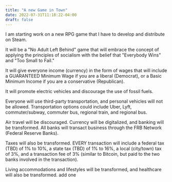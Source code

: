 ```yaml
---
title: "A new Game in Town"
date: 2022-07-31T11:18:22-04:00
draft: false
---
```

I am starting work on a new RPG game that I have to develop and distribute on Steam.

It will be a "No Adult Left Behind" game that will embrace the concept of applying the principles of socialism with the belief that "Everybody Wins" and "Too Small to Fail."

It will give everyone income (currency) in the form of wages that will include a GUARANTEED Minimum Wage if you are a liberal (Democrat), or a Basic Minimum Income if you are a conservative (Republican).

It will promote electric vehicles and discourage the use of fossil fuels.

Everyone will use third-party transportation, and personal vehicles will not be allowed. Transportation options could include Uber, Lyft, commuter/subway, commuter bus, regional train, and regional bus.

Air travel will be discouraged.
Currency will be digitalized, and banking will be transformed.
All banks will transact business through the FRB Network (Federal Reserve Banks).
   
Taxes will also be transformed. EVERY transaction will include a federal tax (TBD) of 1% to 10%, a state tax (TBD) of 1% to 16%, a local (city/town) tax of 3%, and a transaction fee of 3% (similar to Bitcoin, but paid to the two banks involved in the transaction).

Living accommodations and lifestyles will be transformed, and healthcare will also be transformed.  add one